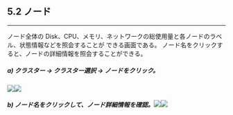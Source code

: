 ## 5.2 ノード

---

ノード全体の Disk、CPU、メモリ、ネットワークの総使用量と各ノードのラベル、状態情報などを照会することが
できる画面である。 ノード名をクリックすると、ノードの詳細情報を照会することができる。


##### a\) クラスター → クラスター選択 → ノードをクリック。
![](/assets/EN/2.5/5.2_1.png)![](/assets/EN/2.5/5.2_2.png)

##### b\) ノード名をクリックして、ノード詳細情報を確認。![](/assets/EN/2.5/5.2_3.png)![](/assets/EN/2.5/5.2_4.png)



